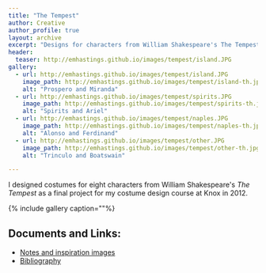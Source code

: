 ```yaml
---
title: "The Tempest"
author: Creative
author_profile: true
layout: archive
excerpt: "Designs for characters from William Shakespeare's The Tempest"
header:
  teaser: http://emhastings.github.io/images/tempest/island.JPG
gallery:
  - url: http://emhastings.github.io/images/tempest/island.JPG
    image_path: http://emhastings.github.io/images/tempest/island-th.jpg
    alt: "Prospero and Miranda"
  - url: http://emhastings.github.io/images/tempest/spirits.JPG
    image_path: http://emhastings.github.io/images/tempest/spirits-th.jpg
    alt: "Spirits and Ariel"
  - url: http://emhastings.github.io/images/tempest/naples.JPG
    image_path: http://emhastings.github.io/images/tempest/naples-th.jpg
    alt: "Alonso and Ferdinand"
  - url: http://emhastings.github.io/images/tempest/other.JPG
    image_path: http://emhastings.github.io/images/tempest/other-th.jpg
    alt: "Trinculo and Boatswain"

---
```


I designed costumes for eight characters from William Shakespeare's _The Tempest_ as a final project for my costume design course at Knox in 2012.

{% include gallery caption=""%}

## Documents and Links:
* [Notes and inspiration images](http://emhastings.github.io/files/tempest-notes.pdf)
* [Bibliography](http://emhastings.github.io/files/tempest-sources.pdf)



